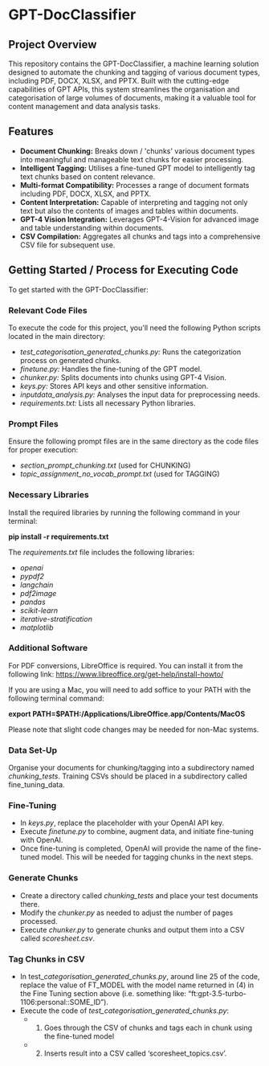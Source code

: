 # GPT-DocClassifier

## Project Overview

This repository contains the GPT-DocClassifier, a machine learning solution designed to automate the chunking and tagging of various document types, including PDF, DOCX, XLSX, and PPTX. Built with the cutting-edge capabilities of GPT APIs, this system streamlines the organisation and categorisation of large volumes of documents, making it a valuable tool for content management and data analysis tasks.

## Features
- **Document Chunking:** Breaks down / 'chunks' various document types into meaningful and manageable text chunks for easier processing.
- **Intelligent Tagging:** Utilises a fine-tuned GPT model to intelligently tag text chunks based on content relevance.
- **Multi-format Compatibility:** Processes a range of document formats including PDF, DOCX, XLSX, and PPTX.
- **Content Interpretation:** Capable of interpreting and tagging not only text but also the contents of images and tables within documents.
- **GPT-4 Vision Integration:** Leverages GPT-4-Vision for advanced image and table understanding within documents.
- **CSV Compilation:** Aggregates all chunks and tags into a comprehensive CSV file for subsequent use.

## Getting Started / Process for Executing Code
To get started with the GPT-DocClassifier:

### Relevant Code Files
To execute the code for this project, you'll need the following Python scripts located in the main directory:

- *test_categorisation_generated_chunks.py:* Runs the categorization process on generated chunks.
- *finetune.py:* Handles the fine-tuning of the GPT model.
- *chunker.py:* Splits documents into chunks using GPT-4 Vision.
- *keys.py:* Stores API keys and other sensitive information.
- *inputdata_analysis.py:* Analyses the input data for preprocessing needs.
- *requirements.txt:* Lists all necessary Python libraries.

### Prompt Files
Ensure the following prompt files are in the same directory as the code files for proper execution:

- *section_prompt_chunking.txt* (used for CHUNKING)
- *topic_assignment_no_vocab_prompt.txt* (used for TAGGING)

### Necessary Libraries
Install the required libraries by running the following command in your terminal:

**pip install -r requirements.txt**

The *requirements.txt* file includes the following libraries:

- *openai*
- *pypdf2*
- *langchain*
- *pdf2image*
- *pandas*
- *scikit-learn*
- *iterative-stratification*
- *matplotlib*

### Additional Software
For PDF conversions, LibreOffice is required. You can install it from the following link: https://www.libreoffice.org/get-help/install-howto/

If you are using a Mac, you will need to add soffice to your PATH with the following terminal command:

**export PATH=$PATH:/Applications/LibreOffice.app/Contents/MacOS**

Please note that slight code changes may be needed for non-Mac systems.

### Data Set-Up
Organise your documents for chunking/tagging into a subdirectory named *chunking_tests*. Training CSVs should be placed in a subdirectory called fine_tuning_data.

### Fine-Tuning
- In *keys.py*, replace the placeholder with your OpenAI API key.
- Execute *finetune.py* to combine, augment data, and initiate fine-tuning with OpenAI.
- Once fine-tuning is completed, OpenAI will provide the name of the fine-tuned model. This will be needed for tagging chunks in the next steps.

### Generate Chunks
- Create a directory called *chunking_tests* and place your test documents there.
- Modify the *chunker.py* as needed to adjust the number of pages processed.
- Execute *chunker.py* to generate chunks and output them into a CSV called *scoresheet.csv*.

### Tag Chunks in CSV
- In test_*categorisation_generated_chunks.py*, around line 25 of the code, replace the value of FT_MODEL with the model name returned in (4) in the Fine Tuning section above (i.e. something like: “ft:gpt-3.5-turbo-1106:personal::SOME_ID”).
- Execute the code of *test_categorisation_generated_chunks.py*:
  - 1.	Goes through the CSV of chunks and tags each in chunk using the fine-tuned model
  - 2.	Inserts result into a CSV called ‘scoresheet_topics.csv’.
